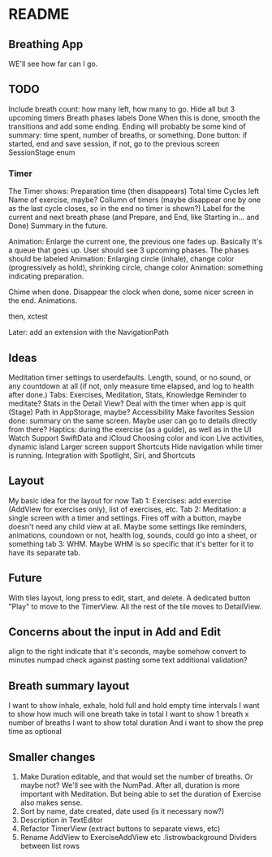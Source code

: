 #  README

## Breathing App
WE'll see how far can I go.


## TODO
Include breath count: how many left, how many to go.
Hide all but 3 upcoming timers
Breath phases labels
Done
When this is done, smooth the transitions and add some ending.
Ending will probably be some kind of summary: time spent, number of breaths, or something.
Done button: if started, end and save session, if not, go to the previous screen
SessionStage enum

### Timer

The Timer shows:
Preparation time (then disappears)
Total time
Cycles left
Name of exercise, maybe?
Collumn of timers (maybe disappear one by one as the last cycle closes, so in the end no timer is shown?)
Label for the current and next breath phase (and Prepare, and End, like Starting in... and Done)
Summary in the future.

Animation: Enlarge the current one, the previous one fades up. Basically It's a queue that goes up. User should see 3 upcoming phases.
The phases should be labeled
Animation: Enlarging circle (inhale), change color (progressively as hold), shrinking circle, change color
Animation: something indicating preparation.

Chime when done. Disappear the clock when done, some nicer screen in the end. Animations.

then, xctest

Later: add an extension with the NavigationPath

## Ideas
Meditation timer settings to userdefaults. Length, sound, or no sound, or any countdown at all (if not, only measure time elapsed, and log to health after done.)
Tabs: Exercises, Meditation, Stats, Knowledge
Reminder to meditate?
Stats in the Detail View?
Deal with the timer when app is quit (Stage)
Path in AppStorage, maybe?
Accessibility
Make favorites
Session done: summary on the same screen. Maybe user can go to details directly from there?
Haptics: during the exercise (as a guide), as well as in the UI
Watch Support
SwiftData and iCloud
Choosing color and icon
Live activities, dynamic island
Larger screen support
Shortcuts
Hide navigation while timer is running.
Integration with Spotlight, Siri, and Shortcuts

## Layout

My basic idea for the layout for now
Tab 1: Exercises: add exercise (AddView for exercises only), list of exercises, etc.
Tab 2: Meditation: a single screen with a timer and settings. Fires off with a button, maybe doesn't need any child view at all. Maybe some settings like reminders, animations, coundown or not, health log, sounds, could go into a sheet, or something
tab 3: WHM. Maybe WHM is so specific that it's better for it to have its separate tab.

## Future
With tiles layout, long press to edit, start, and delete. A dedicated button "Play" to move to the TimerView. All the rest of the tile moves to DetailView.

## Concerns about the input in Add and Edit
align to the right
indicate that it's seconds, maybe somehow convert to minutes
numpad
check against pasting some text
additional validation?

## Breath summary layout
I want to show inhale, exhale, hold full and hold empty time intervals
I want to show how much will one breath take in total
I want to show 1 breath x number of breaths
I want to show total duration
And i want to show the prep time as optional

## Smaller changes
1. Make Duration editable, and that would set the number of breaths. Or maybe not? We'll see with the NumPad. After all, duration is more important with Meditation. But being able to set the duration of Exercise also makes sense.
2. Sort by name, date created, date used (is it necessary now?)
3. Description in TextEditor
4. Refactor TimerView (extract buttons to separate views, etc)
5. Rename AddView to ExerciseAddView etc
.listrowbackground
Dividers between list rows
